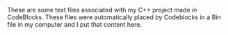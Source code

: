 These are some text files associated with my C++ project made in CodeBlocks. These files were automatically placed by Codeblocks in a Bin file in my computer and I put that content here.
